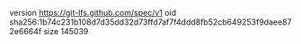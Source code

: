 version https://git-lfs.github.com/spec/v1
oid sha256:1b74c231b108d7d35dd32d73ffd7af7f4ddd8fb52cb649253f9daee872e6664f
size 145039
